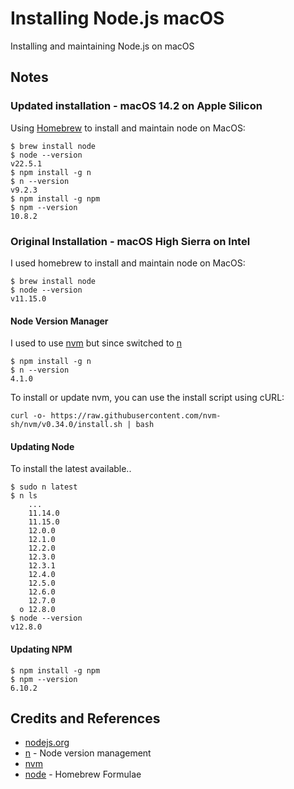 # Installing Node.js macOS

Installing and maintaining Node.js on macOS

## Notes

### Updated installation - macOS 14.2 on Apple Silicon

Using [Homebrew](https://formulae.brew.sh/formula/node) to install and maintain node on MacOS:

    $ brew install node
    $ node --version
    v22.5.1
    $ npm install -g n
    $ n --version
    v9.2.3
    $ npm install -g npm
    $ npm --version
    10.8.2

### Original Installation - macOS High Sierra on Intel

I used homebrew to install and maintain node on MacOS:

    $ brew install node
    $ node --version
    v11.15.0

#### Node Version Manager

I used to use [nvm](https://github.com/nvm-sh/nvm)
but since switched to [n](https://github.com/tj/n)

    $ npm install -g n
    $ n --version
    4.1.0

To install or update nvm, you can use the install script using cURL:

    curl -o- https://raw.githubusercontent.com/nvm-sh/nvm/v0.34.0/install.sh | bash

#### Updating Node

To install the latest available..

    $ sudo n latest
    $ n ls
        ...
        11.14.0
        11.15.0
        12.0.0
        12.1.0
        12.2.0
        12.3.0
        12.3.1
        12.4.0
        12.5.0
        12.6.0
        12.7.0
      ο 12.8.0
    $ node --version
    v12.8.0

#### Updating NPM

    $ npm install -g npm
    $ npm --version
    6.10.2

## Credits and References

* [nodejs.org](https://nodejs.org/en/)
* [n](https://github.com/tj/n) - Node version management
* [nvm](https://github.com/nvm-sh/nvm)
* [node](https://formulae.brew.sh/formula/node) - Homebrew Formulae
